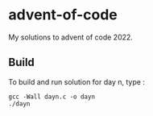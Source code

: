 # advent-of-code
My solutions to advent of code 2022.

## Build
To build and run solution for day n, type : 
```
gcc -Wall dayn.c -o dayn
./dayn
```

